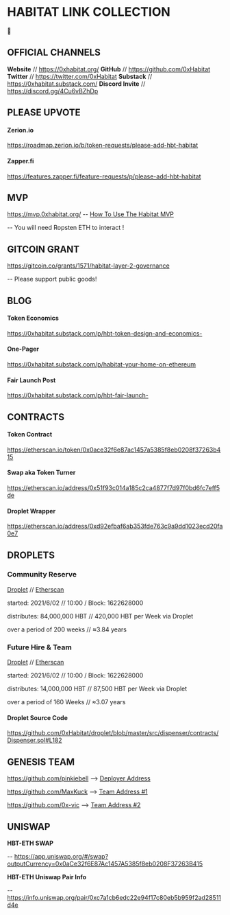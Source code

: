 # HABITAT LINK COLLECTION 
:seedling:

## OFFICIAL CHANNELS
**Website** // https://0xhabitat.org/
**GitHub** // https://github.com/0xHabitat
**Twitter** // https://twitter.com/0xHabitat
**Substack** // https://0xhabitat.substack.com/
**Discord Invite** // https://discord.gg/4Cu6vBZhDp

## PLEASE UPVOTE
#### Zerion.io
https://roadmap.zerion.io/b/token-requests/please-add-hbt-habitat
#### Zapper.fi
https://features.zapper.fi/feature-requests/p/please-add-hbt-habitat

## MVP
https://mvp.0xhabitat.org/ -- [How To Use The Habitat MVP](https://0xhabitat.substack.com/p/how-to-use-the-habitat-mvp)

-- You will need Ropsten ETH to interact !

## GITCOIN GRANT
https://gitcoin.co/grants/1571/habitat-layer-2-governance

-- Please support public goods!

## BLOG
#### Token Economics
https://0xhabitat.substack.com/p/hbt-token-design-and-economics-
#### One-Pager
https://0xhabitat.substack.com/p/habitat-your-home-on-ethereum
#### Fair Launch Post
https://0xhabitat.substack.com/p/hbt-fair-launch-

## CONTRACTS
#### Token Contract
https://etherscan.io/token/0x0ace32f6e87ac1457a5385f8eb0208f37263b415
#### Swap aka Token Turner
https://etherscan.io/address/0x51f93c014a185c2ca4877f7d97f0bd6fc7eff5de
#### Droplet Wrapper
https://etherscan.io/address/0xd92efbaf6ab353fde763c9a9dd1023ecd20fa0e7

## DROPLETS
### Community Reserve
[Droplet](https://droplet.0xhabitat.org/overview/#0x1822C9f88b18C1C2324Ae9ac0ad228aA68c56317) // [Etherscan](https://etherscan.io/address/0x1822c9f88b18c1c2324ae9ac0ad228aa68c56317)

started: 2021/6/02 // 10:00 / Block: 1622628000

distributes: 84,000,000 HBT // 420,000 HBT per Week via Droplet

over a period of 200 weeks // ≈3.84 years

### Future Hire & Team
[Droplet](https://droplet.0xhabitat.org/overview/#0x4498d2F48eB2D7473c30ec3B010B8c4CE69417Fb) // [Etherscan](https://etherscan.io/address/0x4498d2f48eb2d7473c30ec3b010b8c4ce69417fb)

started: 2021/6/02 // 10:00 / Block: 1622628000

distributes: 14,000,000 HBT // 87,500 HBT per Week via Droplet

over a period of 160 Weeks // ≈3.07 years

#### Droplet Source Code
https://github.com/0xHabitat/droplet/blob/master/src/dispenser/contracts/Dispenser.sol#L182

## GENESIS TEAM
https://github.com/pinkiebell 
--> [Deployer Address](https://etherscan.io/address/0xDF708717070981a8097912318C722F19eEFb3BEf)

https://github.com/MaxKuck
--> [Team Address #1](https://etherscan.io/address/0x0B5A2A20ed3773aA33274F6684E97810338c09cB)

https://github.com/0x-vic
--> [Team Address #2](https://etherscan.io/address/0x3336318C7Cd22D0A32477235637F779E7071459B)

## UNISWAP
**HBT-ETH SWAP**

-- https://app.uniswap.org/#/swap?outputCurrency=0x0aCe32f6E87Ac1457A5385f8eb0208F37263B415

**HBT-ETH Uniswap Pair Info**

-- https://info.uniswap.org/pair/0xc7a1cb6edc22e94f17c80eb5b959f2ad28511d4e

